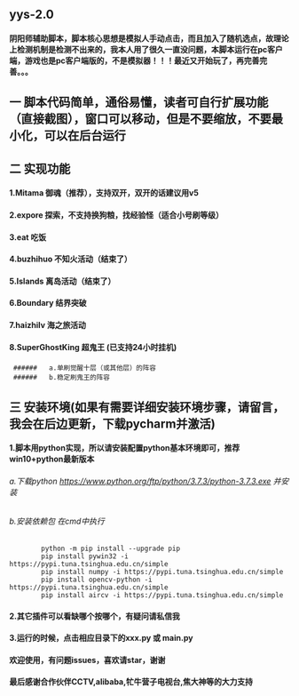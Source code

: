 ## yys-2.0
#### 阴阳师辅助脚本，脚本核心思想是模拟人手动点击，而且加入了随机选点，故理论上检测机制是检测不出来的，我本人用了很久一直没问题，本脚本运行在pc客户端，游戏也是pc客户端版的，不是模拟器！！！最近又开始玩了，再完善完善。。。

## 一 脚本代码简单，通俗易懂，读者可自行扩展功能（直接截图），窗口可以移动，但是不要缩放，不要最小化，可以在后台运行

## 二 实现功能
    
   #### 1.Mitama 御魂（推荐），支持双开，双开的话建议用v5
    
   #### 2.expore 探索，不支持换狗粮，找经验怪（适合小号刷等级）
    
   #### 3.eat 吃饭 
    
   #### 4.buzhihuo  不知火活动（结束了）
    
   #### 5.Islands 离岛活动（结束了）
    
   #### 6.Boundary 结界突破 
    
   #### 7.haizhilv 海之旅活动
    
   #### 8.SuperGhostKing 超鬼王 (已支持24小时挂机)
    
        
     ######   a.单刷觉醒十层（或其他层）的阵容
     ######   b.稳定刷鬼王的阵容

## 三 安装环境(如果有需要详细安装环境步骤，请留言，我会在后边更新，下载pycharm并激活)
    
   #### 1.脚本用python实现，所以请安装配置python基本环境即可，推荐win10+python最新版本
    
   ######    a.下载python https://www.python.org/ftp/python/3.7.3/python-3.7.3.exe 并安装
   ######    b.安装依赖包 在cmd中执行 
            python -m pip install --upgrade pip
            pip install pywin32 -i https://pypi.tuna.tsinghua.edu.cn/simple
            pip install numpy -i https://pypi.tuna.tsinghua.edu.cn/simple
            pip install opencv-python -i https://pypi.tuna.tsinghua.edu.cn/simple
            pip install aircv -i https://pypi.tuna.tsinghua.edu.cn/simple
        
    
   #### 2.其它插件可以看缺哪个按哪个，有疑问请私信我
    
   #### 3.运行的时候，点击相应目录下的xxx.py 或 main.py
    
    
#### 欢迎使用，有问题issues，喜欢请star，谢谢

#### 最后感谢合作伙伴CCTV,alibaba,牤牛营子电视台,焦大神等的大力支持
        
     
